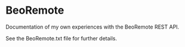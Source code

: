 # BeoRemote
Documentation of my own experiences with the BeoRemote REST API.

See the BeoRemote.txt file for further details.
